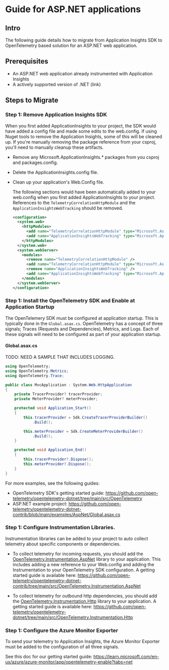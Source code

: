 # Guide for ASP.NET applications

## Intro

The following guide details how to migrate from Application Insights SDK to OpenTelemetry based solution for an ASP.NET web application.

## Prerequisites

- An ASP.NET web application already instrumented with Application Insights
- A actively supported version of .NET (link)

## Steps to Migrate

### Step 1: Remove Application Insights SDK

When you first added ApplicationInsights to your project, the SDK would have added a config file and made some edits to the web.config.
If using Nuget tools to remove the Application Insights, some of this will be cleaned up. 
If you're manually removing the package reference from your csproj, you'll need to manually cleanup these artifacts.

- Remove any Microsoft.ApplicationInsights.* packages from you csproj and packages.config.
- Delete the ApplicationInsights.config file.
- Clean up your application's Web.Config file.

    The following sections would have been automatically added to your web.config when you first added ApplicationInsights to your project. References to the `TelemetryCorrelationHttpModule` and the `ApplicationInsightsWebTracking` should be removed.

    ```xml
    <configuration>
      <system.web>
        <httpModules>
          <add name="TelemetryCorrelationHttpModule" type="Microsoft.AspNet.TelemetryCorrelation.TelemetryCorrelationHttpModule, Microsoft.AspNet.TelemetryCorrelation" />
          <add name="ApplicationInsightsWebTracking" type="Microsoft.ApplicationInsights.Web.ApplicationInsightsHttpModule, Microsoft.AI.Web" />
        </httpModules>
      </system.web>
      <system.webServer>
        <modules>
          <remove name="TelemetryCorrelationHttpModule" />
          <add name="TelemetryCorrelationHttpModule" type="Microsoft.AspNet.TelemetryCorrelation.TelemetryCorrelationHttpModule, Microsoft.AspNet.TelemetryCorrelation" preCondition="managedHandler" />
          <remove name="ApplicationInsightsWebTracking" />
          <add name="ApplicationInsightsWebTracking" type="Microsoft.ApplicationInsights.Web.ApplicationInsightsHttpModule, Microsoft.AI.Web" preCondition="managedHandler" />
        </modules>
      </system.webServer>
    </configuration>
    ```

### Step 1: Install the OpenTelemetry SDK and Enable at Application Startup

The OpenTelemery SDK must be configured at application startup. This is typically done in the `Global.asax.cs`.
OpenTelemetry has a concept of three signals; Traces (Requests and Dependencies), Metrics, and Logs.
Each of these signals will need to be configured as part of your application startup.

#### Global.asax.cs

TODO: NEED A SAMPLE THAT INCLUDES LOGGING.

```csharp
using OpenTelemetry;
using OpenTelemetry.Metrics;
using OpenTelemetry.Trace;

public class MvcApplication : System.Web.HttpApplication
{
    private TracerProvider? tracerProvider;
    private MeterProvider? meterProvider;

    protected void Application_Start()
    {
        this.tracerProvider = Sdk.CreateTracerProviderBuilder()
            .Build();

        this.meterProvider = Sdk.CreateMeterProviderBuilder()
            .Build();
    }

    protected void Application_End()
    {
        this.tracerProvider?.Dispose();
        this.meterProvider?.Dispose();
    }
}
```

For more examples, see the following guides:
- OpenTelemetry SDK's getting started guide: https://github.com/open-telemetry/opentelemetry-dotnet/tree/main/src/OpenTelemetry
- ASP.NET example project: https://github.com/open-telemetry/opentelemetry-dotnet-contrib/blob/main/examples/AspNet/Global.asax.cs

### Step 1: Configure Instrumentation Libraries.

Instrumentation libraries can be added to your project to auto collect telemetry about specific components or dependencies.

- To collect telemetry for incoming requests, you should add the [OpenTelemetry.Instrumentation.AspNet](https://www.nuget.org/packages/OpenTelemetry.Instrumentation.AspNet) library to your application.
This includes adding a new reference to your Web.config and adding the Instrumentation to your OpenTelemetry SDK configuration.
A getting started guide is available here: https://github.com/open-telemetry/opentelemetry-dotnet-contrib/tree/main/src/OpenTelemetry.Instrumentation.AspNet

- To collect telemetry for outbound http dependencies, you should add the [OpenTelemetry.Instrumentation.Http](https://www.nuget.org/packages/OpenTelemetry.Instrumentation.Http) library to your application.
A getting started guide is available here: https://github.com/open-telemetry/opentelemetry-dotnet/tree/main/src/OpenTelemetry.Instrumentation.Http

### Step 1: Configure the Azure Monitor Exporter 

To send your telemetry to Application Insights, the Azure Monitor Exporter must be added to the configuration of all three signals.

See this doc for our getting started guide:
https://learn.microsoft.com/en-us/azure/azure-monitor/app/opentelemetry-enable?tabs=net
